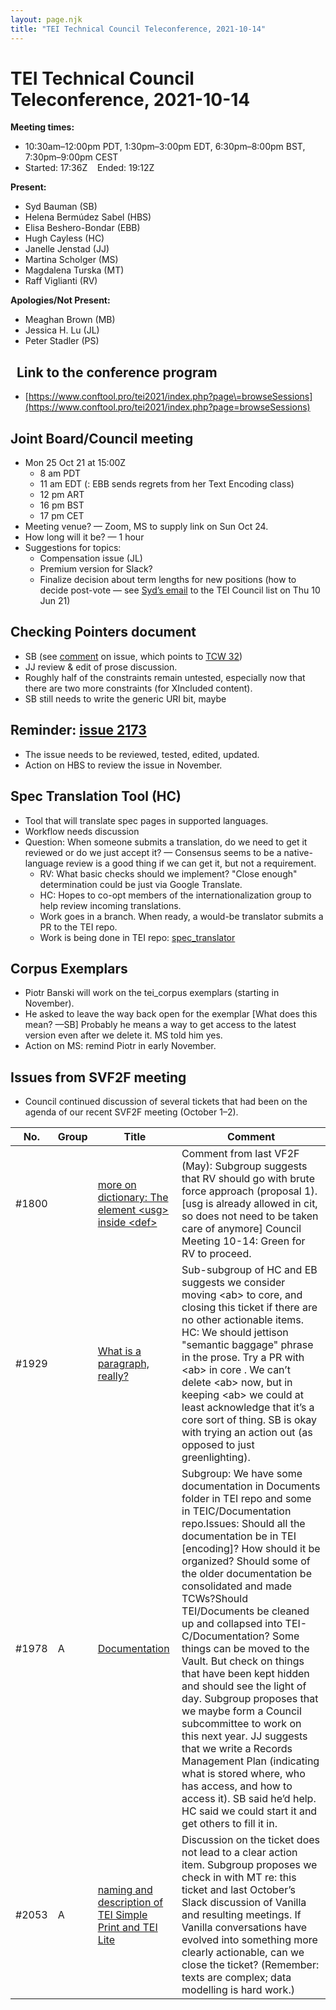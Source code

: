 ```yaml
---
layout: page.njk
title: "TEI Technical Council Teleconference, 2021-10-14"
---
```

# TEI Technical Council Teleconference, 2021-10-14
**Meeting times:** 


* 10:30am–12:00pm PDT, 1:30pm–3:00pm EDT, 6:30pm–8:00pm BST, 7:30pm–9:00pm CEST
* Started: 17:36Z    Ended: 19:12Z


**Present:**
* Syd Bauman (SB)
* Helena Bermúdez Sabel (HBS)
* Elisa Beshero\-Bondar (EBB)
* Hugh Cayless (HC)
* Janelle Jenstad (JJ)
* Martina Scholger (MS)
* Magdalena Turska (MT)
* Raff Viglianti (RV)


**Apologies/Not Present:**
* Meaghan Brown (MB)
* Jessica H. Lu (JL)
* Peter Stadler (PS)


 
Link to the conference program
------------------------------


* [https://www.conftool.pro/tei2021/index.php?page\=browseSessions](https://www.conftool.pro/tei2021/index.php?page=browseSessions)


Joint Board/Council meeting
---------------------------


* Mon 25 Oct 21 at 15:00Z
	+ 8 am PDT
	+ 11 am EDT (: EBB sends regrets from her Text Encoding class)
	+ 12 pm ART
	+ 16 pm BST
	+ 17 pm CET
* Meeting venue? — Zoom, MS to supply link on Sun Oct 24\.
* How long will it be? — 1 hour
* Suggestions for topics:
	+ Compensation issue (JL)
	+ Premium version for Slack?
	+ Finalize decision about term lengths for new positions (how to decide post\-vote — see [Syd’s email](https://lists.tei-c.org/pipermail/tei-council/2021-June/026886.html) to the TEI Council list on Thu 10 Jun 21\)


Checking Pointers document
--------------------------


* SB (see [comment](https://github.com/TEIC/TEI/issues/1675#issuecomment-895225895) on issue, which points to [TCW 32](https://github.com/TEIC/Documentation/blob/master/TCW/tcw32.xml))
* JJ review \& edit of prose discussion.
* Roughly half of the constraints remain untested, especially now that there are two more constraints (for XIncluded content).
* SB still needs to write the generic URI bit, maybe


Reminder: [issue 2173](https://github.com/TEIC/TEI/issues/2173#issuecomment-917810897)
--------------------------------------------------------------------------------------


* The issue needs to be reviewed, tested, edited, updated.
* Action on HBS to review the issue in November.


Spec Translation Tool (HC)
--------------------------


* Tool that will translate spec pages in supported languages.
* Workflow needs discussion
* Question: When someone submits a translation, do we need to get it reviewed or do we just accept it? — Consensus seems to be a native\-language review is a good thing if we can get it, but not a requirement.
	+ RV: What basic checks should we implement? "Close enough" determination could be just via Google Translate.
	+ HC: Hopes to co\-opt members of the internationalization group to help review incoming translations.
	+ Work goes in a branch. When ready, a would\-be translator submits a PR to the TEI repo.
	+ Work is being done in TEI repo: [spec\_translator](https://github.com/TEIC/spec_translator)


Corpus Exemplars
----------------


* Piotr Banski will work on the tei\_corpus exemplars (starting in November).
* He asked to leave the way back open for the exemplar \[What does this mean? —SB] Probably he means a way to get access to the latest version even after we delete it. MS told him yes.
* Action on MS: remind Piotr in early November.


Issues from SVF2F meeting
-------------------------


* Council continued discussion of several tickets that had been on the agenda of our recent SVF2F meeting (October 1–2\).




| No. | Group | Title | Comment |
| --- | --- | --- | --- |
| \#1800 |  | [more on dictionary: The element \<usg\> inside \<def\>](https://github.com/TEIC/TEI/issues/1800) | Comment from last VF2F (May): Subgroup suggests that RV should go with brute force approach (proposal 1\). \[usg is already allowed in cit, so does not need to be taken care of anymore] Council Meeting 10\-14: Green for RV to proceed. |
| \#1929 |  | [What is a paragraph, really?](https://github.com/TEIC/TEI/issues/1929) | Sub\-subgroup of HC and EB suggests we consider moving \<ab\> to core, and closing this ticket if there are no other actionable items. HC: We should jettison "semantic baggage" phrase in the prose. Try a PR with \<ab\> in core . We can’t delete \<ab\> now, but in keeping \<ab\> we could at least acknowledge that it’s a core sort of thing. SB is okay with trying an action out (as opposed to just greenlighting). |
| \#1978 | A | [Documentation](https://github.com/TEIC/TEI/issues/1978) | Subgroup: We have some documentation in Documents folder in TEI repo and some in TEIC/Documentation repo.Issues: Should all the documentation be in TEI \[encoding]? How should it be organized? Should some of the older documentation be consolidated and made TCWs?Should TEI/Documents be cleaned up and collapsed into TEI\-C/Documentation? Some things can be moved to the Vault. But check on things that have been kept hidden and should see the light of day. Subgroup proposes that we maybe form a Council subcommittee to work on this next year. JJ suggests that we write a Records Management Plan (indicating what is stored where, who has access, and how to access it). SB said he’d help. HC said we could start it and get others to fill it in. |
| \#2053 | A | [naming and description of TEI Simple Print and TEI Lite](https://github.com/TEIC/TEI/issues/2035) | Discussion on the ticket does not lead to a clear action item. Subgroup proposes we check in with MT re: this ticket and last October’s Slack discussion of Vanilla and resulting meetings. If Vanilla conversations have evolved into something more clearly actionable, can we close the ticket? (Remember: texts are complex; data modelling is hard work.) |


 